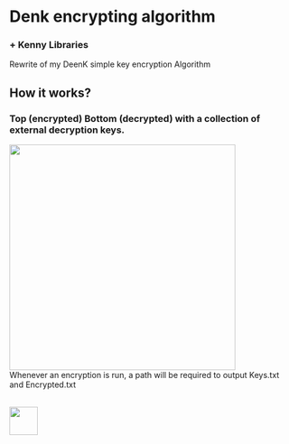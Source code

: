 # Denk encrypting algorithm 
### + Kenny Libraries

Rewrite of my DeenK simple key encryption Algorithm

## How it works?




### Top (encrypted) Bottom (decrypted) with a collection of external decryption keys.
<img src="https://cdn.discordapp.com/attachments/674285901991641109/1021165748665712730/unknown.png" width= "400"> <br /> 
Whenever an encryption is run, a path will be required to output Keys.txt and Encrypted.txt <br /> <br />


<img src="https://cdn.pixabay.com/photo/2012/04/05/00/27/lime-25314_960_720.png" width= "50">
